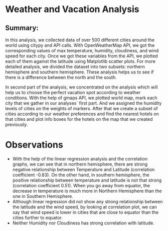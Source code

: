 # Weather and Vacation Analysis

## Summary:

In this analysis, we collected data of over 500 different cities around the world using citypy and API calls. With OpenWeatherMap API, we got the corresponding values of max temperature, humidity, cloudiness, and wind speed for each city. Once we got these variables from the API, we plotted each of them against the latitude using Matplotlib scatter plots. For more detailed analysis, we divided the dataset into two subsets: northern hemisphere and southern hemisphere. These analysis helps us to see if there is a difference between the north and the south.

In second part of the analysis, we concentrated on the analysis which will help us to choose the perfect vacation spot according to weather conditions. With the help of gmaps API, we plotted world map, mark each city that we gather in our analyses` first part. And we assigned the humidity levels of cities on the weights of markers. After that we create a subset of cities according to our weather preferences and find the nearest hotels on that cities and plot info boxes for the hotels on the map that we created previously. 

# Observations

* With the help of the linear regression analysis and the correlation graphs, we can see that in northern hemisphere, there are strong negative relationship between Temperature and Latitude (correlation coefficient -0.83). On the other hand, in southern hemisphere, the positive relationship between temperature and latitude is not that strong (correlation coefficient 0.51). When you go away from equator, the decrease in temperature is much more in Northern Hemisphere than the one in Southern Hemisphere.
* Although linear regression did not show any strong relationship between the latitude and the wind speed, by looking at correlation plot, we can say that wind speed is lower in cities that are close to equator than the cities further to equator. 
* Neither Humidity nor Cloudiness has strong correlation with latitude.
